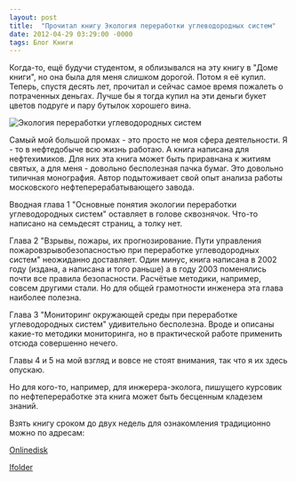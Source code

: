 ```yaml
---
layout: post
title:  "Прочитал книгу Экология переработки углеводородных систем"
date: 2012-04-29 03:29:00 -0000
tags: Блог Книги
---
```


Когда-то, ещё будучи студентом, я облизывался на эту книгу в "Доме книги", но она была для меня слишком дорогой. Потом я её купил. Теперь, спустя десять лет, прочитал и сейчас самое время пожалеть о потраченных деньгах. Лучше бы я тогда купил на эти деньги букет цветов подруге и пару бутылок хорошего вина.

![Экология переработки углеводородных систем](https://res.cloudinary.com/dlqc5rp9l/image/upload/v1648462998/covers/ecologia_pererabotki_title_jonch1.jpg)

Самый мой большой промах - это просто не моя сфера деятельности. Я - то в нефтедобыче всю жизнь работаю. А книга написана для нефтехимиков. Для них эта книга может быть приравнана к житиям святых, а для меня - довольно бесполезная пачка бумаг. Это довольно типичная монография. Автор подытоживает свой опыт анализа работы московского нефтеперерабатывающего завода.

Вводная глава 1 "Основные понятия экологии переработки углеводородных систем" оставляет в голове сквознячок. Что-то написано на семьдесят страниц, а толку нет.

Глава 2 "Взрывы, пожары, их прогнозирование. Пути управления пожаровзрывобезопасностью при переработке углеводородных систем" неожиданно доставляет. Один минус, книга написана в 2002 году (издана, а написана и того раньше) а в году 2003 поменялись почти все правила безопасности. Расчётые методики, например, совсем другими стали. Но для общей грамотности инженера эта глава наиболее полезна.

Глава 3 "Мониторинг окружающей среды при переработке углеводородных систем" удивительно бесполезна. Вроде и описаны какие-то методики мониторинга, но в практической работе применить отсюда совершенно нечего.

Главы 4 и 5 на мой взгляд и вовсе не стоят внимания, так что я их здесь опускаю.

Но для кого-то, например, для инжерера-эколога, пишущего курсовик по нефтепереработке эта книга может быть бесценным кладезем знаний.

Взять книгу сроком до двух недель для ознакомления традиционно можно по адресам:

<a href="http://www.onlinedisk.ru/file/868877/">Onlinedisk</a>

<a href="http://infanata.ifolder.ru/30199564">Ifolder</a>